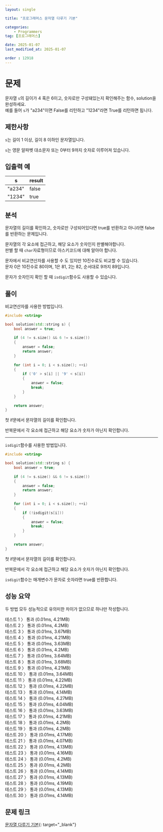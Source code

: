 ```yaml
---
layout: single

title: "프로그래머스 문자열 다루기 기본"

categories:
    - Programmers
tag: [프로그래머스]

date: 2025-01-07
last_modified_at: 2025-01-07

order : 12918
---
```


# 문제

문자열 `s`의 길이가 4 혹은 6이고, 숫자로만 구성돼있는지 확인해주는 함수, solution을 완성하세요.  
예를 들어 `s`가 "a234"이면 False를 리턴하고 "1234"라면 True를 리턴하면 됩니다.

## 제한사항

`s`는 길이 1 이상, 길이 8 이하인 문자열입니다.

`s`는 영문 알파벳 대소문자 또는 0부터 9까지 숫자로 이루어져 있습니다.

## 입출력 예

|s|result|
|---|---|
|"a234"|false|
|"1234"|true|

## 분석

문자열의 길이를 확인하고, 숫자로만 구성되어있다면 true를 반환하고 아니라면 false를 반환하는 문제입니다.

문자열의 각 요소에 접근하고, 해당 요소가 숫자인지 판별해야합니다.  
판별 할 때 `char`자료형이므로 아스키코드에 대해 알아야 합니다.

문자에서 비교연산자를 사용할 수 도 있지만 10진수로도 비교할 수 있습니다.  
문자 0은 10진수로 80이며, 1은 81, 2는 82, 순서대로 9까지 89입니다.

문자가 숫자인지 확인 할 때 `isdigit`함수도 사용할 수 있습니다.

## 풀이

비교연산자를 사용한 방법입니다.

```cpp
#include <string>

bool solution(std::string s) {
    bool answer = true;
    
    if (4 != s.size() && 6 != s.size())
    {
        answer = false;
        return answer;
    }
    
    for (int i = 0; i < s.size(); ++i)
    {
        if ('0' > s[i] || '9' < s[i])
        {
            answer = false;
            break;
        }
    }
    
    return answer;
}
```

첫 if문에서 문자열의 길이를 확인합니다.

반복문에서 각 요소에 접근하고 해당 요소가 숫자가 아닌지 확인합니다.

---

`isdigit`함수를 사용한 방법입니다.

```cpp
#include <string>

bool solution(std::string s) {
    bool answer = true;
    
    if (4 != s.size() && 6 != s.size())
    {
        answer = false;
        return answer;
    }
    
    for (int i = 0; i < s.size(); ++i)
    {
        if (!isdigit(s[i]))
        {
            answer = false;
            break;
        }
    }
    
    return answer;
}
```

첫 if문에서 문자열의 길이를 확인합니다.

반복문에서 각 요소에 접근하고 해당 요소가 숫자가 아닌지 확인합니다.

`isdigit`함수는 매개변수가 문자로 숫자라면 true를 반환합니다.

## 성능 요약

두 방법 모두 성능적으로 유의미한 차이가 없으므로 하나만 작성합니다.

테스트 1 〉 통과 (0.01ms, 4.21MB)  
테스트 2 〉 통과 (0.01ms, 4.2MB)  
테스트 3 〉 통과 (0.01ms, 3.67MB)  
테스트 4 〉 통과 (0.01ms, 4.21MB)  
테스트 5 〉 통과 (0.01ms, 3.63MB)  
테스트 6 〉 통과 (0.01ms, 4.2MB)  
테스트 7 〉 통과 (0.01ms, 3.64MB)  
테스트 8 〉 통과 (0.01ms, 3.68MB)  
테스트 9 〉 통과 (0.01ms, 4.21MB)  
테스트 10 〉 통과 (0.01ms, 3.64MB)  
테스트 11 〉 통과 (0.01ms, 4.22MB)  
테스트 12 〉 통과 (0.01ms, 4.22MB)  
테스트 13 〉 통과 (0.01ms, 4.14MB)  
테스트 14 〉 통과 (0.01ms, 4.27MB)  
테스트 15 〉 통과 (0.01ms, 4.04MB)  
테스트 16 〉 통과 (0.01ms, 3.63MB)  
테스트 17 〉 통과 (0.01ms, 4.21MB)  
테스트 18 〉 통과 (0.01ms, 4.2MB)  
테스트 19 〉 통과 (0.01ms, 4.2MB)  
테스트 20 〉 통과 (0.01ms, 4.17MB)  
테스트 21 〉 통과 (0.01ms, 4.07MB)  
테스트 22 〉 통과 (0.01ms, 4.13MB)  
테스트 23 〉 통과 (0.01ms, 4.16MB)  
테스트 24 〉 통과 (0.01ms, 4.2MB)  
테스트 25 〉 통과 (0.01ms, 4.2MB)  
테스트 26 〉 통과 (0.01ms, 4.14MB)  
테스트 27 〉 통과 (0.01ms, 4.13MB)  
테스트 28 〉 통과 (0.01ms, 4.19MB)  
테스트 29 〉 통과 (0.01ms, 4.13MB)  
테스트 30 〉 통과 (0.01ms, 4.14MB)  

## 문제 링크

[문자열 다루기 기본](https://school.programmers.co.kr/learn/courses/30/lessons/12918){: target="_blank"}